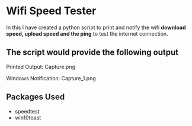 # Wifi Speed Tester
In this I have created a python script to print and notify the wifi **download speed, upload speed and the ping** to test the internet connection. 

## The script would provide the following output
Printed Output:
Capture.png

Windows Notification:
Capture_1.png

## Packages Used
-  speedtest
- win10toast